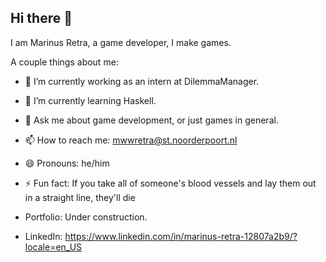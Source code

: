 ## Hi there 👋
I am Marinus Retra, a game developer, I make games.

A couple things about me:

- 🔭 I’m currently working as an intern at DilemmaManager.
- 🌱 I’m currently learning Haskell.
- 💬 Ask me about game development, or just games in general.
- 📫 How to reach me: mwwretra@st.noorderpoort.nl
- 😄 Pronouns: he/him
- ⚡ Fun fact: If you take all of someone's blood vessels and lay them out in a straight line, they'll die

  
- Portfolio: Under construction.
- LinkedIn: https://www.linkedin.com/in/marinus-retra-12807a2b9/?locale=en_US
